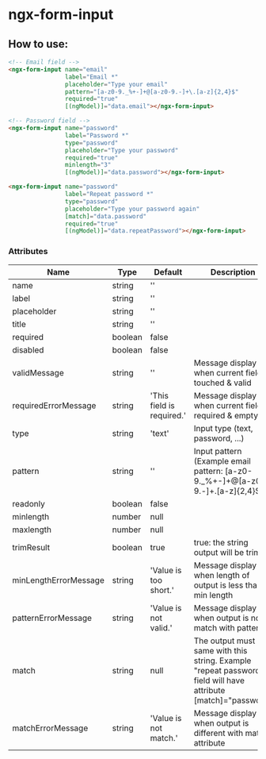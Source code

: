 # ngx-form-input

How to use:
-------------
```html
<!-- Email field -->
<ngx-form-input name="email"
                label="Email *"
                placeholder="Type your email"
                pattern="[a-z0-9._%+-]+@[a-z0-9.-]+\.[a-z]{2,4}$"
                required="true"
                [(ngModel)]="data.email"></ngx-form-input>
```

```html
<!-- Password field -->
<ngx-form-input name="password"
                label="Password *"
                type="password"
                placeholder="Type your password"
                required="true"
                minlength="3"
                [(ngModel)]="data.password"></ngx-form-input>

<ngx-form-input name="password"
                label="Repeat password *"
                type="password"
                placeholder="Type your password again"
                [match]="data.password"
                required="true"
                [(ngModel)]="data.repeatPassword"></ngx-form-input>
```

### Attributes
Name | Type | Default | Description
---- | ---- | ------- | -----------
name | string | ''
label | string | ''
placeholder | string | ''
title | string | ''
required | boolean | false
disabled | boolean | false
validMessage | string | '' | Message display when current field is touched & valid
requiredErrorMessage | string | 'This field is required.' | Message display when current field is required & empty 
type | string | 'text' | Input type (text, password, ...)
pattern | string | '' | Input pattern (Example email pattern: [a-z0-9._%+-]+@[a-z0-9.-]+\.[a-z]{2,4}$)
readonly | boolean | false
minlength | number | null
maxlength | number | null
trimResult | boolean | true | true: the string output will be trim.
minLengthErrorMessage | string | 'Value is too short.' | Message display when length of output is less than min length
patternErrorMessage | string | 'Value is not valid.' | Message display when output is not match with pattern
match | string | null | The output must be same with this string. Example "repeat password" field will have attribute [match]="password"
matchErrorMessage | string | 'Value is not match.' | Message display when output is different with match attribute
